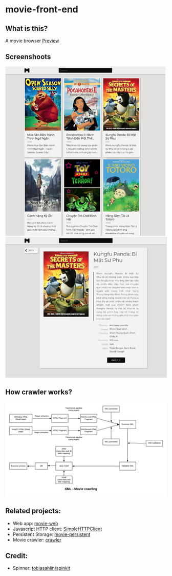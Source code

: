 # movie-front-end

## What is this?
  A movie browser [Preview](https://your-movies.surge.sh)
## Screenshoots
  <img src="images/list-view.png"
       width="500px" />
  ![Detail View](images/detail-view.png)
## How crawler works?
  ![Diagram](images/diagram.png)
## Related projects:
  - Web app: [movie-web](https://github.com/nhathadt11/movie-web)
  - Javascript HTTP client: [SimpleHTTPClient](https://github.com/nhathadt11/SimpleHTTPClient)
  - Persistent Storage: [movie-persistent](https://github.com/nhathadt11/movie-persistent)
  - Movie crawler: [crawler](https://github.com/nhathadt11/crawler)
## Credit:
  - Spinner: [tobiasahlin/spinkit](http://tobiasahlin.com/spinkit/)